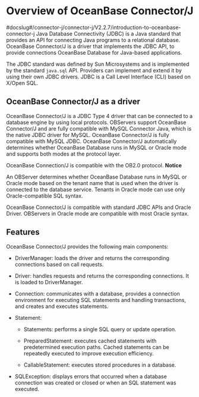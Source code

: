 Overview of OceanBase Connector/J 
======================================================
#docslug#/connector-j/connector-j/V2.2.7/introduction-to-oceanbase-connector-j
Java Database Connectivity (JDBC) is a Java standard that provides an API for connecting Java programs to a relational database. OceanBase Connector/J is a driver that implements the JDBC API, to provide connections OceanBase Database for Java-based applications. 

The JDBC standard was defined by Sun Microsystems and is implemented by the standard `java.sql` API. Providers can implement and extend it by using their own JDBC drivers. JDBC is a Call Level Interface (CLI) based on X/Open SQL. 

OceanBase Connector/J as a driver 
--------------------------------------------------

OceanBase Connector/J is a JDBC Type 4 driver that can be connected to a database engine by using local protocols. OBServers support OceanBase Connector/J and are fully compatible with MySQL Connector Java, which is the native JDBC driver for MySQL. OceanBase Connector/J is fully compatible with MySQL JDBC. OceanBase Connector/J automatically determines whether OceanBase Database runs in MySQL or Oracle mode and supports both modes at the protocol layer. 

OceanBase Connection/J is compatible with the OB2.0 protocol. 
**Notice**



An OBServer determines whether OceanBase Database runs in MySQL or Oracle mode based on the tenant name that is used when the driver is connected to the database service. Tenants in Oracle mode can use only Oracle-compatible SQL syntax.

OceanBase Connector/J is compatible with standard JDBC APIs and Oracle Driver. OBServers in Oracle mode are compatible with most Oracle syntax. 

Features 
--------------------------

OceanBase Connector/J provides the following main components:

* DriverManager: loads the driver and returns the corresponding connections based on call requests.

  

* Driver: handles requests and returns the corresponding connections. It is loaded to DriverManager.

  

* Connection: communicates with a database, provides a connection environment for executing SQL statements and handling transactions, and creates and executes statements.

  




<!-- -->

* Statement:

  * Statements: performs a single SQL query or update operation.

    
  
  * PreparedStatement: executes cached statements with predetermined execution paths. Cached statements can be repeatedly executed to improve execution efficiency.

    
  
  * CallableStatement: executes stored procedures in a database.

    
  

  




<!-- -->

* SQLException: displays errors that occurred when a database connection was created or closed or when an SQL statement was executed.

  



